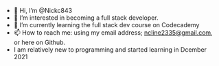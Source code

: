- 👋 Hi, I’m @Nickc843
- 👀 I’m interested in becoming a full stack developer.
- 🌱 I’m currently learning the full stack dev course on Codecademy
- 📫 How to reach me: using my email address; ncline2335@gmail.com, or here on Github.
- I am relatively new to programming and started learning in Dcember 2021

<!---
Nickc843/Nickc843 is a ✨ special ✨ repository because its `README.md` (this file) appears on your GitHub profile.
You can click the Preview link to take a look at your changes.
--->
